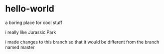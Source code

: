 # hello-world
a boring place for cool stuff


i really like Jurassic Park


 i made changes to this branch so that it would be different from the branch named master
